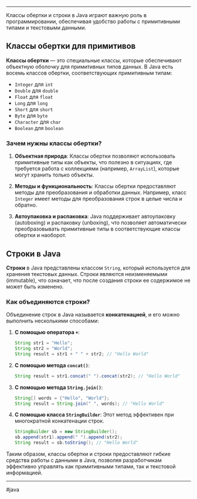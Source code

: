 * * *

Классы обертки и строки в Java играют важную роль в программировании, обеспечивая удобство работы с примитивными типами и текстовыми данными.

## Классы обертки для примитивов

**Классы обертки** — это специальные классы, которые обеспечивают объектную оболочку для примитивных типов данных. В Java есть восемь классов обертки, соответствующих примитивным типам:

- `Integer` для `int`
- `Double` для `double`
- `Float` для `float`
- `Long` для `long`
- `Short` для `short`
- `Byte` для `byte`
- `Character` для `char`
- `Boolean` для `boolean`

### Зачем нужны классы обертки?

1. **Объектная природа**: Классы обертки позволяют использовать примитивные типы как объекты, что полезно в ситуациях, где требуется работа с коллекциями (например, `ArrayList`), которые могут хранить только объекты.
  
2. **Методы и функциональность**: Классы обертки предоставляют методы для преобразования и обработки данных. Например, класс `Integer` имеет методы для преобразования строк в целые числа и обратно.

3. **Автоупаковка и распаковка**: Java поддерживает автоупаковку (autoboxing) и распаковку (unboxing), что позволяет автоматически преобразовывать примитивные типы в соответствующие классы обертки и наоборот.

## Строки в Java

**Строки** в Java представлены классом `String`, который используется для хранения текстовых данных. Строки являются неизменяемыми (immutable), что означает, что после создания строки ее содержимое не может быть изменено.

### Как объединяются строки?

Объединение строк в Java называется **конкатенацией**, и его можно выполнить несколькими способами:

1. **С помощью оператора `+`**:
   ```java
   String str1 = "Hello";
   String str2 = "World";
   String result = str1 + " " + str2; // "Hello World"
   ```

2. **С помощью метода `concat()`**:
   ```java
   String result = str1.concat(" ").concat(str2); // "Hello World"
   ```

3. **С помощью метода `String.join()`**:
   ```java
   String[] words = {"Hello", "World"};
   String result = String.join(" ", words); // "Hello World"
   ```

4. **С помощью класса `StringBuilder`**: Этот метод эффективен при многократной конкатенации строк.
   ```java
   StringBuilder sb = new StringBuilder();
   sb.append(str1).append(" ").append(str2);
   String result = sb.toString(); // "Hello World"
   ```

Таким образом, классы обертки и строки предоставляют гибкие средства работы с данными в Java, позволяя разработчикам эффективно управлять как примитивными типами, так и текстовой информацией.
* * *
#java 